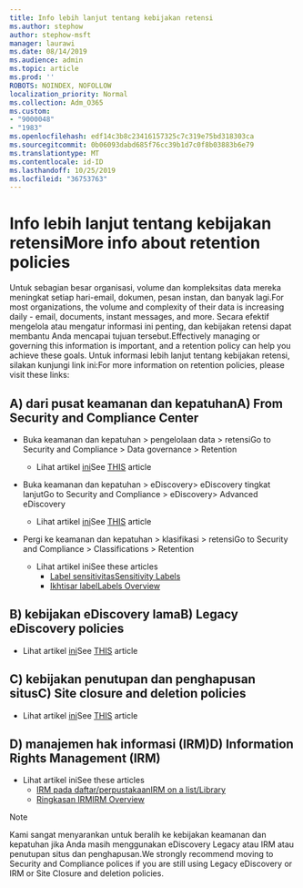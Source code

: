 ```yaml
---
title: Info lebih lanjut tentang kebijakan retensi
ms.author: stephow
author: stephow-msft
manager: laurawi
ms.date: 08/14/2019
ms.audience: admin
ms.topic: article
ms.prod: ''
ROBOTS: NOINDEX, NOFOLLOW
localization_priority: Normal
ms.collection: Adm_O365
ms.custom:
- "9000048"
- "1983"
ms.openlocfilehash: edf14c3b8c23416157325c7c319e75bd318303ca
ms.sourcegitcommit: 0b06093dabd685f76cc39b1d7c0f8b03883b6e79
ms.translationtype: MT
ms.contentlocale: id-ID
ms.lasthandoff: 10/25/2019
ms.locfileid: "36753763"
---
```

# <a name="more-info-about-retention-policies"></a><span data-ttu-id="9483f-102">Info lebih lanjut tentang kebijakan retensi</span><span class="sxs-lookup"><span data-stu-id="9483f-102">More info about retention policies</span></span>

<span data-ttu-id="9483f-103">Untuk sebagian besar organisasi, volume dan kompleksitas data mereka meningkat setiap hari-email, dokumen, pesan instan, dan banyak lagi.</span><span class="sxs-lookup"><span data-stu-id="9483f-103">For most organizations, the volume and complexity of their data is increasing daily - email, documents, instant messages, and more.</span></span> <span data-ttu-id="9483f-104">Secara efektif mengelola atau mengatur informasi ini penting, dan kebijakan retensi dapat membantu Anda mencapai tujuan tersebut.</span><span class="sxs-lookup"><span data-stu-id="9483f-104">Effectively managing or governing this information is important, and a retention policy can help you achieve these goals.</span></span> <span data-ttu-id="9483f-105">Untuk informasi lebih lanjut tentang kebijakan retensi, silakan kunjungi link ini:</span><span class="sxs-lookup"><span data-stu-id="9483f-105">For more information on retention policies, please visit these links:</span></span>

## <a name="a-from-security-and-compliance-center"></a><span data-ttu-id="9483f-106">A) dari pusat keamanan dan kepatuhan</span><span class="sxs-lookup"><span data-stu-id="9483f-106">A) From Security and Compliance Center</span></span>

- <span data-ttu-id="9483f-107">Buka keamanan dan kepatuhan > pengelolaan data > retensi</span><span class="sxs-lookup"><span data-stu-id="9483f-107">Go to Security and Compliance > Data governance > Retention</span></span>
  - <span data-ttu-id="9483f-108">Lihat artikel [ini](https://docs.microsoft.com/office365/securitycompliance/retention-policies)</span><span class="sxs-lookup"><span data-stu-id="9483f-108">See [THIS](https://docs.microsoft.com/office365/securitycompliance/retention-policies) article</span></span>

- <span data-ttu-id="9483f-109">Buka keamanan dan kepatuhan > eDiscovery> eDiscovery tingkat lanjut</span><span class="sxs-lookup"><span data-stu-id="9483f-109">Go to Security and Compliance > eDiscovery> Advanced eDiscovery</span></span> 
  - <span data-ttu-id="9483f-110">Lihat artikel [ini](https://docs.microsoft.com/office365/securitycompliance/ediscovery-cases)</span><span class="sxs-lookup"><span data-stu-id="9483f-110">See [THIS](https://docs.microsoft.com/office365/securitycompliance/ediscovery-cases) article</span></span>

- <span data-ttu-id="9483f-111">Pergi ke keamanan dan kepatuhan > klasifikasi > retensi</span><span class="sxs-lookup"><span data-stu-id="9483f-111">Go to Security and Compliance > Classifications > Retention</span></span>
  - <span data-ttu-id="9483f-112">Lihat artikel ini</span><span class="sxs-lookup"><span data-stu-id="9483f-112">See these articles</span></span>
    - [<span data-ttu-id="9483f-113">Label sensitivitas</span><span class="sxs-lookup"><span data-stu-id="9483f-113">Sensitivity Labels</span></span>](https://docs.microsoft.com/office365/securitycompliance/sensitivity-labels)
    - [<span data-ttu-id="9483f-114">Ikhtisar label</span><span class="sxs-lookup"><span data-stu-id="9483f-114">Labels Overview</span></span>](https://docs.microsoft.com/office365/securitycompliance/labels)

## <a name="b-legacy-ediscovery-policies"></a><span data-ttu-id="9483f-115">B) kebijakan eDiscovery lama</span><span class="sxs-lookup"><span data-stu-id="9483f-115">B) Legacy eDiscovery policies</span></span>

- <span data-ttu-id="9483f-116">Lihat artikel [ini](https://support.office.com/article/Set-up-an-eDiscovery-Center-in-SharePoint-Online-A18F8975-AA7F-43B4-A7D6-001D14744D8E)</span><span class="sxs-lookup"><span data-stu-id="9483f-116">See [THIS](https://support.office.com/article/Set-up-an-eDiscovery-Center-in-SharePoint-Online-A18F8975-AA7F-43B4-A7D6-001D14744D8E) article</span></span>

## <a name="c-site-closure-and-deletion-policies"></a><span data-ttu-id="9483f-117">C) kebijakan penutupan dan penghapusan situs</span><span class="sxs-lookup"><span data-stu-id="9483f-117">C) Site closure and deletion policies</span></span>

- <span data-ttu-id="9483f-118">Lihat artikel [ini](https://support.office.com/article/Use-policies-for-site-closure-and-deletion-A8280D82-27FD-48C5-9ADF-8A5431208BA5)</span><span class="sxs-lookup"><span data-stu-id="9483f-118">See [THIS](https://support.office.com/article/Use-policies-for-site-closure-and-deletion-A8280D82-27FD-48C5-9ADF-8A5431208BA5) article</span></span>  

## <a name="d-information-rights-management-irm"></a><span data-ttu-id="9483f-119">D) manajemen hak informasi (IRM)</span><span class="sxs-lookup"><span data-stu-id="9483f-119">D) Information Rights Management (IRM)</span></span>

- <span data-ttu-id="9483f-120">Lihat artikel ini</span><span class="sxs-lookup"><span data-stu-id="9483f-120">See these articles</span></span>
  - [<span data-ttu-id="9483f-121">IRM pada daftar/perpustakaan</span><span class="sxs-lookup"><span data-stu-id="9483f-121">IRM on a list/Library</span></span>](https://support.office.com/article/apply-information-rights-management-to-a-list-or-library-3bdb5c4e-94fc-4741-b02f-4e7cc3c54aa1)
  - [<span data-ttu-id="9483f-122">Ringkasan IRM</span><span class="sxs-lookup"><span data-stu-id="9483f-122">IRM Overview</span></span>](https://support.office.com/article/create-and-apply-information-management-policies-eb501fe9-2ef6-4150-945a-65a6451ee9e9)

> [!Note]
> <span data-ttu-id="9483f-123">Kami sangat menyarankan untuk beralih ke kebijakan keamanan dan kepatuhan jika Anda masih menggunakan eDiscovery Legacy atau IRM atau penutupan situs dan penghapusan.</span><span class="sxs-lookup"><span data-stu-id="9483f-123">We strongly recommend moving to Security and Compliance polices if you are still using Legacy eDiscovery or IRM or Site Closure and deletion policies.</span></span>
